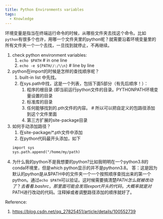 ```yaml
---
title: Python Environments variables
tags:
  - Knowledge
---
```

环境变量是指当在终端运行命令的时候，从哪些文件夹去找这个命令。比如`python`有很多个也许，用哪一个文件夹里的python呢？就需要沿着环境变量里的所有文件夹一个一个去找，一旦找到就停止，不再继续。

1. check python environment variables:
   1. `echo $PATH`  # in one line
   2. `echo -e ${PATH//:/\\n}`  # line by line
2. python在import的时候是怎样的查找顺序呢？
   1. built-in list 中先找。
   2. 在sys.path中找，这是一个列表，包括下面5部分（有先后顺序！）：
      1. 程序的根目录 (即当前运行python文件的目录。PYTHONPATH环境变量设置的目录
      2. 标准库的目录
      3. 任何能够找到的.pth文件的内容。  # 所以可以把自定义的包路径添加到这个文件里面
      4. 第三方扩展的site-package目录
3. 如何手动添加路径？
   1. 在site-package/*.pth文件中添加
   2. 在python代码最开头添加，如下
   ```
   import sys
   sys.path.append("/home/my/path)
   ```
4. 为什么我的python不是我想要的python?比如我明明在一个python3.8的conda环境里，但是which python显示的并不是pythonn3.8。
   答：这是因为默认的python是从$PATH中的文件夹一个一个按照顺序查找出来的第一个python。通过`echo $PATH`可以验证。这时候需要搞清楚$PATH怎么就被改动了？去看看.bashrc，那里面可能会发现export 开头的代码，大概率就是对$PATH进行改动的代码。注释掉或者调整路径添加的顺序就好了。

Reference:
1. https://blog.csdn.net/qq_27825451/article/details/100552739